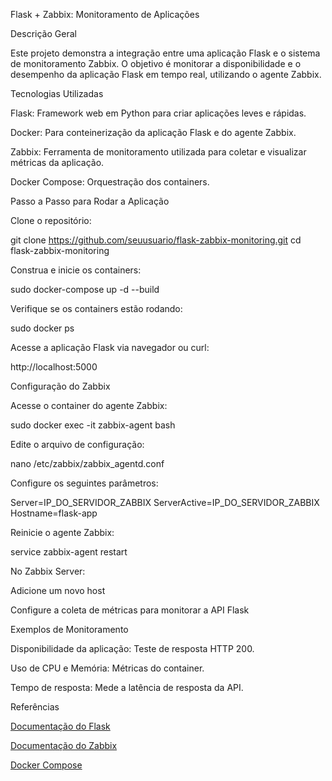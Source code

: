 Flask + Zabbix: Monitoramento de Aplicações

Descrição Geral

Este projeto demonstra a integração entre uma aplicação Flask e o sistema de monitoramento Zabbix. O objetivo é monitorar a disponibilidade e o desempenho da aplicação Flask em tempo real, utilizando o agente Zabbix.

Tecnologias Utilizadas

Flask: Framework web em Python para criar aplicações leves e rápidas.

Docker: Para conteinerização da aplicação Flask e do agente Zabbix.

Zabbix: Ferramenta de monitoramento utilizada para coletar e visualizar métricas da aplicação.

Docker Compose: Orquestração dos containers.

Passo a Passo para Rodar a Aplicação

Clone o repositório:

git clone https://github.com/seuusuario/flask-zabbix-monitoring.git
cd flask-zabbix-monitoring

Construa e inicie os containers:

sudo docker-compose up -d --build

Verifique se os containers estão rodando:

sudo docker ps

Acesse a aplicação Flask via navegador ou curl:

http://localhost:5000

Configuração do Zabbix

Acesse o container do agente Zabbix:

sudo docker exec -it zabbix-agent bash

Edite o arquivo de configuração:

nano /etc/zabbix/zabbix_agentd.conf

Configure os seguintes parâmetros:

Server=IP_DO_SERVIDOR_ZABBIX
ServerActive=IP_DO_SERVIDOR_ZABBIX
Hostname=flask-app

Reinicie o agente Zabbix:

service zabbix-agent restart

No Zabbix Server:

Adicione um novo host

Configure a coleta de métricas para monitorar a API Flask

Exemplos de Monitoramento

Disponibilidade da aplicação: Teste de resposta HTTP 200.

Uso de CPU e Memória: Métricas do container.

Tempo de resposta: Mede a latência de resposta da API.

Referências

[Documentação do Flask](https://flask.palletsprojects.com/en/stable/)

[Documentação do Zabbix](https://www.zabbix.com/documentation/7.2/en/manual/appliance)

[Docker Compose](https://docs.docker.com/desktop/setup/install/linux/)
